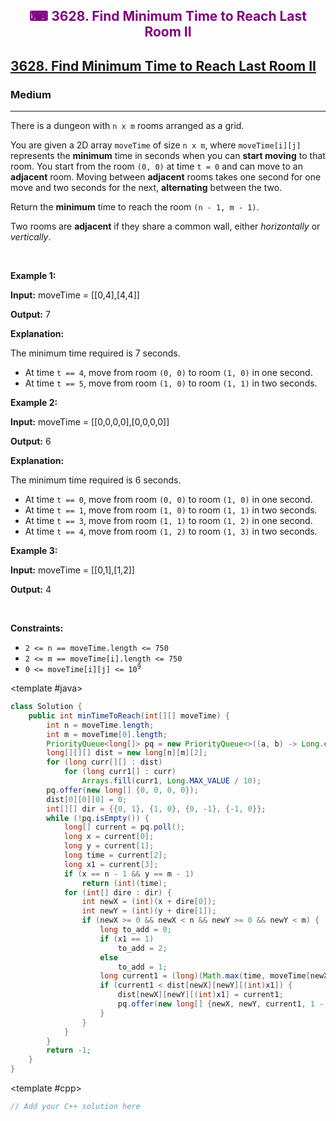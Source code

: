 <div align = "center">
<h style = "margin-bottom: 0px; margin-top: 0px; color : purple;" align = "center" class = "header">

## ⌨ 3628. Find Minimum Time to Reach Last Room II

</h>
</div>

<h2><a href="https://leetcode.com/problems/find-minimum-time-to-reach-last-room-ii" target = "_blank">3628. Find Minimum Time to Reach Last Room II</a></h2><h3>Medium</h3><hr><p>There is a dungeon with <code>n x m</code> rooms arranged as a grid.</p>

<p>You are given a 2D array <code>moveTime</code> of size <code>n x m</code>, where <code>moveTime[i][j]</code> represents the <strong>minimum</strong> time in seconds when you can <strong>start moving</strong> to that room. You start from the room <code>(0, 0)</code> at time <code>t = 0</code> and can move to an <strong>adjacent</strong> room. Moving between <strong>adjacent</strong> rooms takes one second for one move and two seconds for the next, <strong>alternating</strong> between the two.</p>

<p>Return the <strong>minimum</strong> time to reach the room <code>(n - 1, m - 1)</code>.</p>

<p>Two rooms are <strong>adjacent</strong> if they share a common wall, either <em>horizontally</em> or <em>vertically</em>.</p>

<p>&nbsp;</p>
<p><strong class="example">Example 1:</strong></p>

<div class="example-block">
<p><strong>Input:</strong> <span class="example-io">moveTime = [[0,4],[4,4]]</span></p>

<p><strong>Output:</strong> 7</p>

<p><strong>Explanation:</strong></p>

<p>The minimum time required is 7 seconds.</p>

<ul>
	<li>At time <code>t == 4</code>, move from room <code>(0, 0)</code> to room <code>(1, 0)</code> in one second.</li>
	<li>At time <code>t == 5</code>, move from room <code>(1, 0)</code> to room <code>(1, 1)</code> in two seconds.</li>
</ul>
</div>

<p><strong class="example">Example 2:</strong></p>

<div class="example-block">
<p><strong>Input:</strong> <span class="example-io">moveTime = [[0,0,0,0],[0,0,0,0]]</span></p>

<p><strong>Output:</strong> 6</p>

<p><strong>Explanation:</strong></p>

<p>The minimum time required is 6 seconds.</p>

<ul>
	<li>At time <code>t == 0</code>, move from room <code>(0, 0)</code> to room <code>(1, 0)</code> in one second.</li>
	<li>At time <code>t == 1</code>, move from room <code>(1, 0)</code> to room <code>(1, 1)</code> in two seconds.</li>
	<li>At time <code>t == 3</code>, move from room <code>(1, 1)</code> to room <code>(1, 2)</code> in one second.</li>
	<li>At time <code>t == 4</code>, move from room <code>(1, 2)</code> to room <code>(1, 3)</code> in two seconds.</li>
</ul>
</div>

<p><strong class="example">Example 3:</strong></p>

<div class="example-block">
<p><strong>Input:</strong> <span class="example-io">moveTime = [[0,1],[1,2]]</span></p>

<p><strong>Output:</strong> 4</p>
</div>

<p>&nbsp;</p>
<p><strong>Constraints:</strong></p>

<ul>
	<li><code>2 &lt;= n == moveTime.length &lt;= 750</code></li>
	<li><code>2 &lt;= m == moveTime[i].length &lt;= 750</code></li>
	<li><code>0 &lt;= moveTime[i][j] &lt;= 10<sup>9</sup></code></li>
</ul>

<CodeTabs :languages="[ { name: 'C++', slot: 'cpp' }, { name: 'Java', slot: 'java' } ]">

<template #java>

```java
class Solution {
    public int minTimeToReach(int[][] moveTime) {
        int n = moveTime.length;
        int m = moveTime[0].length;
        PriorityQueue<long[]> pq = new PriorityQueue<>((a, b) -> Long.compare(a[2], b[2]));
        long[][][] dist = new long[n][m][2];
        for (long curr[][] : dist)
            for (long curr1[] : curr)
                Arrays.fill(curr1, Long.MAX_VALUE / 10);
        pq.offer(new long[] {0, 0, 0, 0});
        dist[0][0][0] = 0;
        int[][] dir = {{0, 1}, {1, 0}, {0, -1}, {-1, 0}};
        while (!pq.isEmpty()) {
            long[] current = pq.poll();
            long x = current[0];
            long y = current[1];
            long time = current[2];
            long x1 = current[3];
            if (x == n - 1 && y == m - 1)
                return (int)(time);
            for (int[] dire : dir) {
                int newX = (int)(x + dire[0]);
                int newY = (int)(y + dire[1]);
                if (newX >= 0 && newX < n && newY >= 0 && newY < m) {
                    long to_add = 0;
                    if (x1 == 1)
                        to_add = 2;
                    else
                        to_add = 1;
                    long current1 = (long)(Math.max(time, moveTime[newX][newY])) + to_add;
                    if (current1 < dist[newX][newY][(int)x1]) {
                        dist[newX][newY][(int)x1] = current1;
                        pq.offer(new long[] {newX, newY, current1, 1 - x1});
                    }
                }
            }
        }
        return -1;
    }
}
```

</template>

<template #cpp>

```cpp
// Add your C++ solution here
```

</template>

</CodeTabs>
